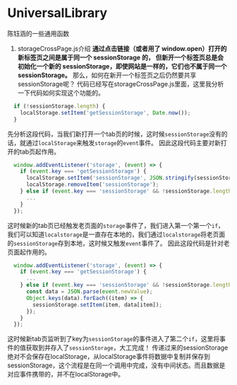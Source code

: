 # UniversalLibrary
陈钰涵的一些通用函数
1. storageCrossPage.js介绍
**通过点击链接（或者用了 window.open）打开的新标签页之间是属于同一个 sessionStorage 的，
但新开一个标签页总是会初始化一个新的 sessionStorage，即使网站是一样的，它们也不属于同一个 sessionStorage。**
那么，如何在新开一个标签页之后仍然要共享sessionStorage呢？
代码已经写在storageCrossPage.js里面，这里我分析一下代码如何实现这个功能的。


```javascript
  if (!sessionStorage.length) {
    localStorage.setItem('getSessionStorage', Date.now());
  }
```
先分析这段代码，当我们新打开一个tab页的时候，这时候`sessionStorage`没有的话，就通过`localStorage`来触发`storage`的`event`事件。
因此这段代码主要对新打开的tab页起作用。

```javascript
  window.addEventListener('storage', (event) => {
    if (event.key === 'getSessionStorage') {
      localStorage.setItem('sessionStorage', JSON.stringify(sessionStorage));
      localStorage.removeItem('sessionStorage');
    } else if (event.key === 'sessionStorage' && !sessionStorage.length) {
      ...
    }
  });
```
这时候新的tab页已经触发老页面的`storage`事件了，我们进入第一个第一个`if`，我们可以知道`localstorage`是一直存在本地的，我们通过`localstorage`将老页面的`sessionStorage`存到本地，这时候又触发`event`事件了。
因此这段代码是针对老页面起作用的。
```javascript
  window.addEventListener('storage', (event) => {
    if (event.key === 'getSessionStorage') {
      ...
    } else if (event.key === 'sessionStorage' && !sessionStorage.length) {
      const data = JSON.parse(event.newValue);
      Object.keys(data).forEach((item) => {
        sessionStorage.setItem(item, data[item]);
      });
    }
  });
```
这时候新tab页监听到了key为`sessionStorage`的事件进入了第二个`if`，这里将事件的值获取到并存入了`sessionStorage`，大工完成！
传递过来的sessionStorage绝对不会保存在localStorage，从localStorage事件将数据中复制并保存到sessionStorage，这个流程是在同一个调用中完成，没有中间状态。而且数据是对应事件携带的，并不在localStorage中。
